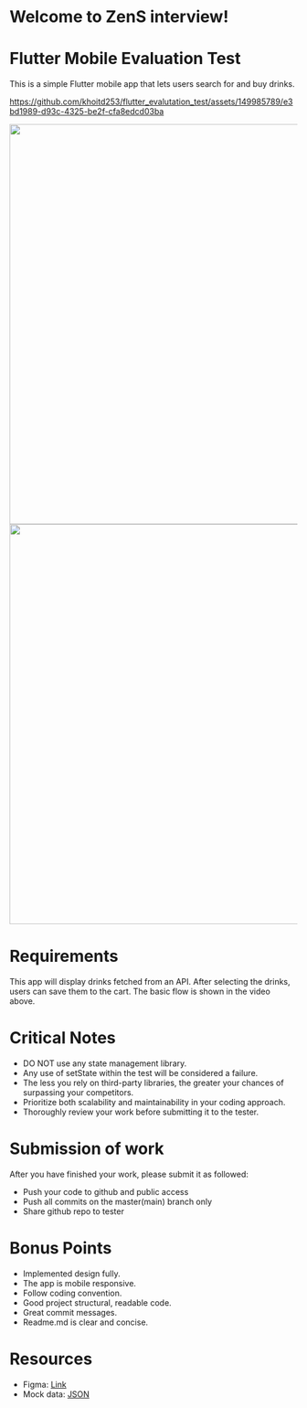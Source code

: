 # Welcome to ZenS interview!

# Flutter Mobile Evaluation Test

This is a simple Flutter mobile app that lets users search for and buy drinks.

https://github.com/khoitd253/flutter_evalutation_test/assets/149985789/e3bd1989-d93c-4325-be2f-cfa8edcd03ba

<img src="https://github.com/khoitd253/flutter_evalutation_test/assets/149985789/9f58c8ed-9d68-4826-b7b9-f9924f48ad4e" height="700" />
<img src="https://github.com/khoitd253/flutter_evalutation_test/assets/149985789/00ab04db-401b-4f57-ba52-736e76191a4d" height="700" />

# Requirements

This app will display drinks fetched from an API. After selecting the drinks, users can save
them to the cart. The basic flow is shown in the video above.

# Critical Notes

- DO NOT use any state management library.
- Any use of setState within the test will be considered a failure.
- The less you rely on third-party libraries, the greater your chances of surpassing your
  competitors.
- Prioritize both scalability and maintainability in your coding approach.
- Thoroughly review your work before submitting it to the tester.

# Submission of work

After you have finished your work, please submit it as followed:

- Push your code to github and public access
- Push all commits on the master(main) branch only
- Share github repo to tester

# Bonus Points

- Implemented design fully.
- The app is mobile responsive.
- Follow coding convention.
- Good project structural, readable code.
- Great commit messages.
- Readme.md is clear and concise.

# Resources
- Figma: [Link](https://www.figma.com/file/RjeIVQXNsLaNMLKXRyLNYh/UI-Evaluation-Test---Mobile-team?type=design&node-id=0%3A1&mode=design&t=SRTQYn7SzliD1HX4-1)
- Mock data: [JSON](data/)
